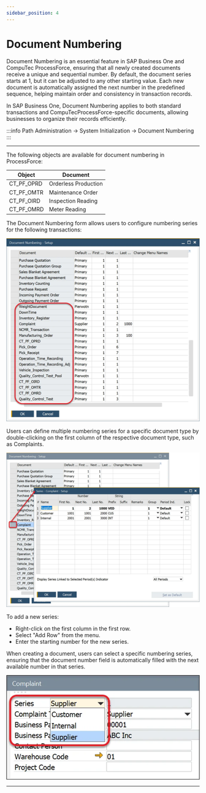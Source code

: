 ```yaml
---
sidebar_position: 4
---
```


# Document Numbering

Document Numbering is an essential feature in SAP Business One and CompuTec ProcessForce, ensuring that all newly created documents receive a unique and sequential number. By default, the document series starts at 1, but it can be adjusted to any other starting value. Each new document is automatically assigned the next number in the predefined sequence, helping maintain order and consistency in transaction records.

In SAP Business One, Document Numbering applies to both standard transactions and CompuTecProcessForce-specific documents, allowing businesses to organize their records efficiently.

:::info Path
    Administration → System Initialization → Document Numbering
:::

---

The following objects are available for document numbering in ProcessForce:

| Object       | Document             |
|--------------|----------------------|
| CT_PF_OPRD   | Orderless Production |
| CT_PF_OMTR   | Maintenance Order    |
| CT_PF_OIRD   | Inspection Reading   |
| CT_PF_OMRD   | Meter Reading        |

The Document Numbering form allows users to configure numbering series for the following transactions:

![Document Numbering Transactions](./media/document-numbering/document-numbering-transctions.webp)

Users can define multiple numbering series for a specific document type by double-clicking on the first column of the respective document type, such as Complaints.

![New Series](./media/document-numbering/adding-new-series.webp)

To add a new series:

- Right-click on the first column in the first row.
- Select "Add Row" from the menu.
- Enter the starting number for the new series.

When creating a document, users can select a specific numbering series, ensuring that the document number field is automatically filled with the next available number in that series.

![Adding New Series](./media/document-numbering/choosing-series.webp)

---
